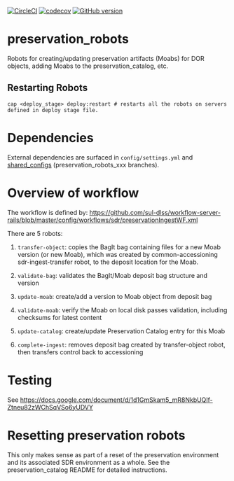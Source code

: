 [![CircleCI](https://circleci.com/gh/sul-dlss/preservation_robots.svg?style=svg)](https://circleci.com/gh/sul-dlss/preservation_robots)
[![codecov](https://codecov.io/github/sul-dlss/preservation_robots/graph/badge.svg?token=i0Ofesr1wz)](https://codecov.io/github/sul-dlss/preservation_robots)
[![GitHub version](https://badge.fury.io/gh/sul-dlss%2Fpreservation_robots.svg)](https://badge.fury.io/gh/sul-dlss%2Fpreservation_robots)

# preservation_robots

Robots for creating/updating preservation artifacts (Moabs) for DOR objects, adding Moabs to the preservation_catalog, etc.

## Restarting Robots

```
cap <deploy_stage> deploy:restart # restarts all the robots on servers defined in deploy stage file.
```

# Dependencies

External dependencies are surfaced in `config/settings.yml` and [shared_configs](https://github.com/sul-dlss/shared_configs) (preservation_robots_xxx branches).

# Overview of workflow

The workflow is defined by: https://github.com/sul-dlss/workflow-server-rails/blob/master/config/workflows/sdr/preservationIngestWF.xml

There are 5 robots:

1. `transfer-object`: copies the BagIt bag containing files for a new Moab version (or new Moab), which was created by common-accessioning sdr-ingest-transfer robot, to the deposit location for the Moab.

2. `validate-bag`: validates the BagIt/Moab deposit bag structure and version

3. `update-moab`: create/add a version to Moab object from deposit bag

4. `validate-moab`: verify the Moab on local disk passes validation, including checksums for latest content

5. `update-catalog`: create/update Preservation Catalog entry for this Moab

6. `complete-ingest`: removes deposit bag created by transfer-object robot, then transfers control back to accessioning

# Testing

See https://docs.google.com/document/d/1d1GmSkam5_mR8NkbUQIf-Ztneu82zWChSqVSo6yUDVY

# Resetting preservation robots

This only makes sense as part of a reset of the preservation environment and its associated SDR environment as a whole.  See the preservation_catalog README for detailed instructions.
